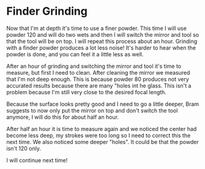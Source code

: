 # Finder Grinding
Now that I'm at depth it's time to use a finer powder. This time I will use powder 120 and will do two wets and then I will switch the mirror and tool so that the tool will be on top. I will repeat this process about an hour. Grinding with a finder powder produces a lot less noise! It's harder to hear when the powder is done, and you can feel it a little less as well.

After an hour of grinding and switching the mirror and tool it's time to measure, but first I need to clean. After cleaning the mirror we measured that I'm not deep enough. This is because powder 80 produces not very accurated results because there are many "holes int he glass. This isn't a problem because I'm still very close to the desired focal length.

Because the surface looks pretty good and I need to go a little deeper, Bram suggests to now only put the mirror on top and don't switch the tool anymore, I will do this for about half an hour.

After half an hour it is time to measure again and we noticed the center had become less deep, my strokes were too long so I need to correct this the next time. We also noticed some deeper "holes". It could be that the powder isn't 120 only.

I will continue next time!